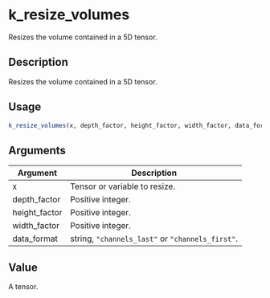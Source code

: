 # k_resize_volumes


Resizes the volume contained in a 5D tensor.




## Description

Resizes the volume contained in a 5D tensor.





## Usage
```r
k_resize_volumes(x, depth_factor, height_factor, width_factor, data_format)
```




## Arguments


Argument      |Description
------------- |----------------
x | Tensor or variable to resize.
depth_factor | Positive integer.
height_factor | Positive integer.
width_factor | Positive integer.
data_format | string, ``"channels_last"`` or ``"channels_first"``.





## Value

A tensor.





